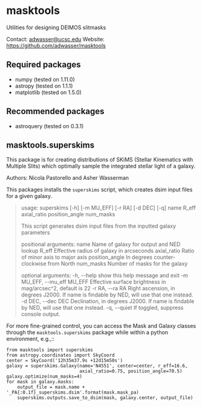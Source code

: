 masktools
=========

Utilities for designing DEIMOS slitmasks

Contact: <adwasser@ucsc.edu>
Website: <https://github.com/adwasser/masktools>

Required packages
-----------------
* numpy (tested on 1.11.0)
* astropy (tested on 1.1.1)
* matplotlib (tested on 1.5.0)

Recommended packages
--------------------
* astroquery (tested on 0.3.1)


masktools.superskims
--------------------

This package is for creating distributions of SKiMS (Stellar Kinematics with Multiple Slits) 
which optimally sample the integrated stellar light of a galaxy.

Authors: Nicola Pastorello and Asher Wasserman

This packages installs the `superskims` script, which creates dsim input files for a given galaxy.

> usage: superskims [-h] [-m MU_EFF] [-r RA] [-d DEC] [-q]
>                   name R_eff axial_ratio position_angle num_masks
> 
> This script generates dsim input files from the inputted galaxy parameters
> 
> positional arguments:
>   name                  Name of galaxy for output and NED lookup
>   R_eff                 Effective radius of galaxy in arcseconds
>   axial_ratio           Ratio of minor axis to major axis
>   position_angle        In degrees counter-clockwise from North
>   num_masks             Number of masks for the galaxy
> 
> optional arguments:
>   -h, --help            show this help message and exit
>   -m MU_EFF, --mu_eff MU_EFF
>                         Effective surface brightness in mag/arcsec^2, default
>                         is 22
>   -r RA, --ra RA        Right ascension, in degrees J2000. If name is findable
>                         by NED, will use that one instead.
>   -d DEC, --dec DEC     Declination, in degrees J2000. If name is findable by
>                         NED, will use that one instead.
>   -q, --quiet           If toggled, suppress console output.

For more fine-grained control, you can access the Mask and Galaxy classes through the `masktools.superskims` package while within a python environment, e.g.,::

    from masktools import superskims
    from astropy.coordinates import SkyCoord
    center = SkyCoord('12h35m37.9s +12d15m50s')
    galaxy = superskims.Galaxy(name='N4551', center=center, r_eff=16.6, 
                               axial_ratio=0.75, position_angle=70.5)
    galaxy.optimize(num_masks=4)
    for mask in galaxy.masks:
        output_file = mask.name + '_PA{:0.1f}_superskims.dsim'.format(mask.mask_pa)
        superskims.outputs.save_to_dsim(mask, galaxy.center, output_file)


